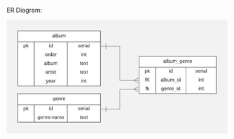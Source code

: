 ER Diagram:

![](https://github.com/jakeFeldman/Top500Albums-CRUD-APP/blob/master/top-500-albums-ERD.jpeg)

